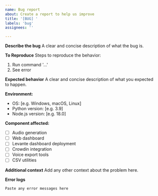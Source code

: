 ```yaml
---
name: Bug report
about: Create a report to help us improve
title: '[BUG] '
labels: 'bug'
assignees: ''

---
```


**Describe the bug**
A clear and concise description of what the bug is.

**To Reproduce**
Steps to reproduce the behavior:
1. Run command '...'
2. See error

**Expected behavior**
A clear and concise description of what you expected to happen.

**Environment:**
 - OS: [e.g. Windows, macOS, Linux]
 - Python version: [e.g. 3.9]
 - Node.js version: [e.g. 18.0]

**Component affected:**
- [ ] Audio generation
- [ ] Web dashboard
- [ ] Levante dashboard deployment
- [ ] Crowdin integration
- [ ] Voice export tools
- [ ] CSV utilities

**Additional context**
Add any other context about the problem here.

**Error logs**
```
Paste any error messages here
```